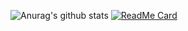 ![Anurag's github stats](https://github-readme-stats.vercel.app/api?username=mic7x4&show_icons=true&theme=jolly) [![ReadMe Card](https://github-readme-stats.vercel.app/api/pin/?username=mic7x4&repo=github-readme-stats)](https://github.com/anuraghazra/github-readme-stats)
<!--
**mic7x4/mic7x4** is a ✨ _special_ ✨ repository because its `README.md` (this file) appears on your GitHub profile.

Here are some ideas to get you started:

- 🔭 I’m currently working on ...
- 🌱 I’m currently learning ...
- 👯 I’m looking to collaborate on ...
- 🤔 I’m looking for help with ...
- 💬 Ask me about ...
- 📫 How to reach me: ...
- 😄 Pronouns: ...
- ⚡ Fun fact: ...
-->
